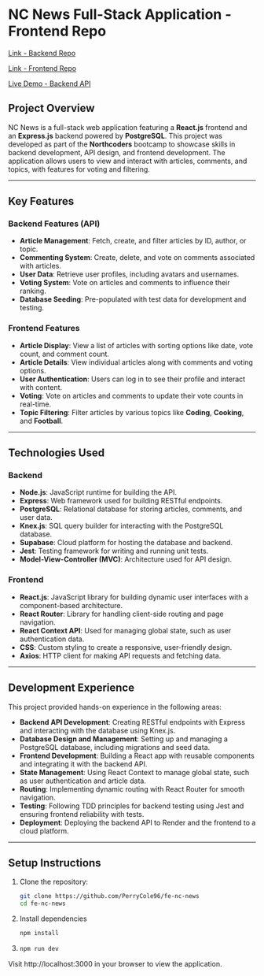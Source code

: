 # NC News Full-Stack Application - Frontend Repo

[Link - Backend Repo](https://github.com/PerryCole96/be-nc-news/blob/main/README.md)

[Link - Frontend Repo](https://github.com/PerryCole96/fe-nc-news/edit/main/README.md)

[Live Demo - Backend API](https://perry-be-nc-news.onrender.com/api)

## **Project Overview**

NC News is a full-stack web application featuring a **React.js** frontend and an **Express.js** backend powered by **PostgreSQL**. This project was developed as part of the **Northcoders** bootcamp to showcase skills in backend development, API design, and frontend development. The application allows users to view and interact with articles, comments, and topics, with features for voting and filtering.

---

## **Key Features**

### **Backend Features (API)**
- **Article Management**: Fetch, create, and filter articles by ID, author, or topic.
- **Commenting System**: Create, delete, and vote on comments associated with articles.
- **User Data**: Retrieve user profiles, including avatars and usernames.
- **Voting System**: Vote on articles and comments to influence their ranking.
- **Database Seeding**: Pre-populated with test data for development and testing.

### **Frontend Features**
- **Article Display**: View a list of articles with sorting options like date, vote count, and comment count.
- **Article Details**: View individual articles along with comments and voting options.
- **User Authentication**: Users can log in to see their profile and interact with content.
- **Voting**: Vote on articles and comments to update their vote counts in real-time.
- **Topic Filtering**: Filter articles by various topics like **Coding**, **Cooking**, and **Football**.

---

## **Technologies Used**

### **Backend**
- **Node.js**: JavaScript runtime for building the API.
- **Express**: Web framework used for building RESTful endpoints.
- **PostgreSQL**: Relational database for storing articles, comments, and user data.
- **Knex.js**: SQL query builder for interacting with the PostgreSQL database.
- **Supabase**: Cloud platform for hosting the database and backend.
- **Jest**: Testing framework for writing and running unit tests.
- **Model-View-Controller (MVC)**: Architecture used for API design.

### **Frontend**
- **React.js**: JavaScript library for building dynamic user interfaces with a component-based architecture.
- **React Router**: Library for handling client-side routing and page navigation.
- **React Context API**: Used for managing global state, such as user authentication data.
- **CSS**: Custom styling to create a responsive, user-friendly design.
- **Axios**: HTTP client for making API requests and fetching data.

---

## **Development Experience**

This project provided hands-on experience in the following areas:

- **Backend API Development**: Creating RESTful endpoints with Express and interacting with the database using Knex.js.
- **Database Design and Management**: Setting up and managing a PostgreSQL database, including migrations and seed data.
- **Frontend Development**: Building a React app with reusable components and integrating it with the backend API.
- **State Management**: Using React Context to manage global state, such as user authentication and article data.
- **Routing**: Implementing dynamic routing with React Router for smooth navigation.
- **Testing**: Following TDD principles for backend testing using Jest and ensuring frontend reliability with tests.
- **Deployment**: Deploying the backend API to Render and the frontend to a cloud platform.

---

## **Setup Instructions**

1. Clone the repository:
   ```bash
   git clone https://github.com/PerryCole96/fe-nc-news
   cd fe-nc-news
   
2. Install dependencies
   ```bash
   npm install
   
3. ```bash
   npm run dev
   
Visit http://localhost:3000 in your browser to view the application.
     
  
